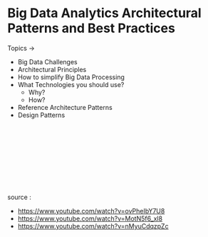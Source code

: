 # Big Data Analytics Architectural Patterns and Best Practices 

Topics -> 
- Big Data Challenges
- Architectural Principles
- How to simplify Big Data Processing
- What Technologies you should use?
  - Why?
  - How?
- Reference Architecture Patterns
- Design Patterns







<br><br><br><br><br><br><br><br><br>
source : 
- https://www.youtube.com/watch?v=ovPheIbY7U8 <br>
- https://www.youtube.com/watch?v=MotN5f6_xl8 <br>
- https://www.youtube.com/watch?v=nMyuCdqzpZc <br>